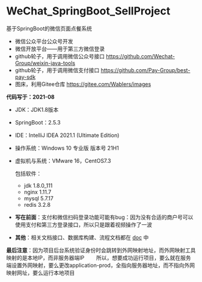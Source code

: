 # WeChat_SpringBoot_SellProject
基于SpringBoot的微信页面点餐系统

- 微信公众平台公众号开发
- 微信开放平台——用于第三方微信登录
- github轮子，用于调用微信公众号接口 https://github.com/Wechat-Group/weixin-java-tools
- github轮子，用于调用微信支付接口 https://github.com/Pay-Group/best-pay-sdk
- 图床，利用Gitee仓库 https://gitee.com/Wablers/images

**代码写于：2021-08**

- JDK：JDK1.8版本

- SpringBoot：2.5.3

- IDE：IntelliJ IDEA 2021.1 (Ultimate Edition)

- 操作系统：Windows 10 专业版  版本号 21H1

- 虚拟机与系统：VMware 16，CentOS7.3

    包括软件：

    - jdk 1.8.0_111
    - nginx 1.11.7
    - mysql 5.7.17
    - redis 3.2.8
    
- **写在前面**：支付和微信扫码登录功能可能有bug：因为没有合适的商户号可以使用支付和第三方登录接口，所以只是跟着视频操作了一波

- **其他**：相关文档接口、数据库构建、流程文档都在 [doc](https://github.com/LinFallen/WeChat_SpringBoot_SellProject/tree/master/doc) 中

**最后注意**：因为项目后台系统验证身份时会跳转到外网映射地址，而外网映射工具映射的是本地IP，而非服务器端IP
&emsp;&emsp;所以，想要成功运行项目，要么就在服务端设置外网映射，要么更改application-prod，全指向服务器地址，而不指向外网映射网址，要么运行本地项目
